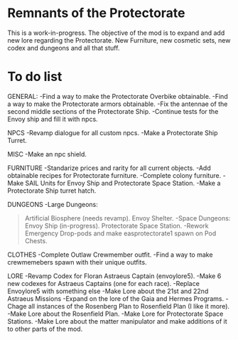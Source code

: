 # Remnants of the Protectorate
This is a work-in-progress. The objective of the mod is to expand and add new lore regarding the Protectorate. New Furniture, new cosmetic sets, new codex and dungeons and all that stuff.

# To do list
GENERAL:
-Find a way to make the Protectorate Overbike obtainable.
-Find a way to make the Protectorate armors obtainable.
-Fix the antennae of the second middle sections of the Protectorate Ship.
-Continue tests for the Envoy ship and fill it with npcs.

NPCS
-Revamp dialogue for all custom npcs.
-Make a Protectorate Ship Turret.

MISC
-Make an npc shield.

FURNITURE
-Standarize prices and rarity for all current objects.
-Add obtainable recipes for Protectorate furniture.
-Complete colony furniture.
-Make SAIL Units for Envoy Ship and Protectorate Space Station.
-Make a Protectorate Ship turret hatch.

DUNGEONS
-Large Dungeons:
   >Artificial Biosphere (needs revamp).
   >Envoy Shelter.
-Space Dungeons:
   >Envoy Ship (in-progress).
   >Protectorate Space Station.
-Rework Emergency Drop-pods and make easprotectorate1 spawn on Pod Chests.

CLOTHES
-Complete Outlaw Crewmember outfit.
-Find a way to make crewmemebers spawn with their unique outfits.

LORE
-Revamp Codex for Floran Astraeus Captain (envoylore5).
-Make 6 new codexes for Astraeus Captains (one for each race).
-Replace Envoylore5 with something else
-Make Lore about the 21st and 22nd Astraeus Missions
-Expand on the lore of the Gaia and Hermes Programs.
-Chage all instances of the Rosenberg Plan to Rosenfield Plan (I like it more).
-Make Lore about the Rosenfield Plan.
-Make Lore for Protectorate Space Stations.
-Make Lore about the matter manipulator and make additions of it to other parts of the mod.
